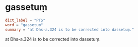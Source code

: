 # gassetuṃ

``` toml
dict_label = "PTS"
word = "gassetuṃ"
summary = "at Dhs-a.324 is to be corrected into dassetuṃ."
```

at Dhs\-a.324 is to be corrected into dassetuṃ.

